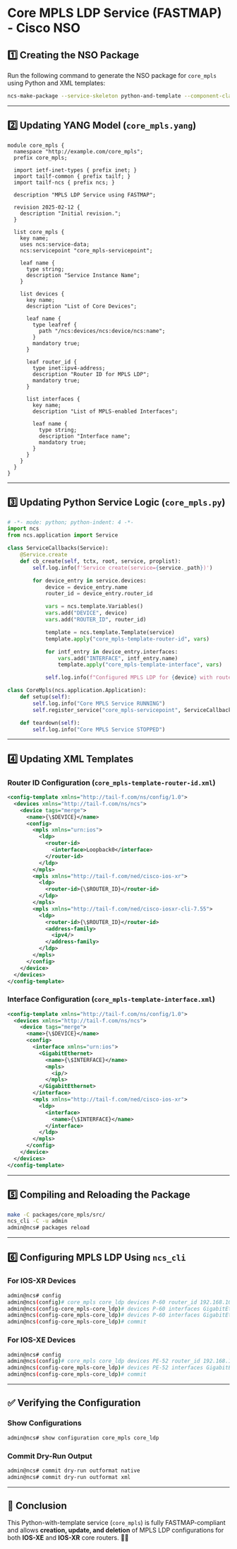 # **Core MPLS LDP Service (FASTMAP) - Cisco NSO**

## **1️⃣ Creating the NSO Package**
Run the following command to generate the NSO package for `core_mpls` using Python and XML templates:

```sh
ncs-make-package --service-skeleton python-and-template --component-class core_mpls.CoreMpls --dest packages/core_mpls core_mpls
```

---

## **2️⃣ Updating YANG Model (`core_mpls.yang`)**

```yang
module core_mpls {
  namespace "http://example.com/core_mpls";
  prefix core_mpls;

  import ietf-inet-types { prefix inet; }
  import tailf-common { prefix tailf; }
  import tailf-ncs { prefix ncs; }

  description "MPLS LDP Service using FASTMAP";

  revision 2025-02-12 {
    description "Initial revision.";
  }

  list core_mpls {
    key name;
    uses ncs:service-data;
    ncs:servicepoint "core_mpls-servicepoint";

    leaf name {
      type string;
      description "Service Instance Name";
    }

    list devices {
      key name;
      description "List of Core Devices";

      leaf name {
        type leafref {
          path "/ncs:devices/ncs:device/ncs:name";
        }
        mandatory true;
      }

      leaf router_id {
        type inet:ipv4-address;
        description "Router ID for MPLS LDP";
        mandatory true;
      }

      list interfaces {
        key name;
        description "List of MPLS-enabled Interfaces";

        leaf name {
          type string;
          description "Interface name";
          mandatory true;
        }
      }
    }
  }
}
```

---

## **3️⃣ Updating Python Service Logic (`core_mpls.py`)**

```python
# -*- mode: python; python-indent: 4 -*-
import ncs
from ncs.application import Service

class ServiceCallbacks(Service):
    @Service.create
    def cb_create(self, tctx, root, service, proplist):
        self.log.info(f'Service create(service={service._path})')

        for device_entry in service.devices:
            device = device_entry.name
            router_id = device_entry.router_id

            vars = ncs.template.Variables()
            vars.add("DEVICE", device)
            vars.add("ROUTER_ID", router_id)

            template = ncs.template.Template(service)
            template.apply("core_mpls-template-router-id", vars)

            for intf_entry in device_entry.interfaces:
                vars.add("INTERFACE", intf_entry.name)
                template.apply("core_mpls-template-interface", vars)

            self.log.info(f"Configured MPLS LDP for {device} with router ID {router_id}")

class CoreMpls(ncs.application.Application):
    def setup(self):
        self.log.info("Core MPLS Service RUNNING")
        self.register_service("core_mpls-servicepoint", ServiceCallbacks)

    def teardown(self):
        self.log.info("Core MPLS Service STOPPED")
```

---

## **4️⃣ Updating XML Templates**

### **Router ID Configuration (`core_mpls-template-router-id.xml`)**

```xml
<config-template xmlns="http://tail-f.com/ns/config/1.0">
  <devices xmlns="http://tail-f.com/ns/ncs">
    <device tags="merge">
      <name>{\$DEVICE}</name>
      <config>
        <mpls xmlns="urn:ios">
          <ldp>
            <router-id>
              <interface>Loopback0</interface>
            </router-id>
          </ldp>
        </mpls>
        <mpls xmlns="http://tail-f.com/ned/cisco-ios-xr">
          <ldp>
            <router-id>{\$ROUTER_ID}</router-id>
          </ldp>
        </mpls>
        <mpls xmlns="http://tail-f.com/ned/cisco-iosxr-cli-7.55">
          <ldp>
            <router-id>{\$ROUTER_ID}</router-id>
            <address-family>
              <ipv4/>
            </address-family>
          </ldp>
        </mpls>
      </config>
    </device>
  </devices>
</config-template>
```

### **Interface Configuration (`core_mpls-template-interface.xml`)**

```xml
<config-template xmlns="http://tail-f.com/ns/config/1.0">
  <devices xmlns="http://tail-f.com/ns/ncs">
    <device tags="merge">
      <name>{\$DEVICE}</name>
      <config>
        <interface xmlns="urn:ios">
          <GigabitEthernet>
            <name>{\$INTERFACE}</name>
            <mpls>
              <ip/>
            </mpls>
          </GigabitEthernet>
        </interface>
        <mpls xmlns="http://tail-f.com/ned/cisco-ios-xr">
          <ldp>
            <interface>
              <name>{\$INTERFACE}</name>
            </interface>
          </ldp>
        </mpls>
      </config>
    </device>
  </devices>
</config-template>
```

---

## **5️⃣ Compiling and Reloading the Package**

```sh
make -C packages/core_mpls/src/
ncs_cli -C -u admin
admin@ncs# packages reload
```

---

## **6️⃣ Configuring MPLS LDP Using `ncs_cli`**

### **For IOS-XR Devices**
```sh
admin@ncs# config
admin@ncs(config)# core_mpls core_ldp devices P-60 router_id 192.168.100.60
admin@ncs(config-core_mpls-core_ldp)# devices P-60 interfaces GigabitEthernet0/0/0/5
admin@ncs(config-core_mpls-core_ldp)# devices P-60 interfaces GigabitEthernet0/0/0/6
admin@ncs(config-core_mpls-core_ldp)# commit
```

### **For IOS-XE Devices**
```sh
admin@ncs# config
admin@ncs(config)# core_mpls core_ldp devices PE-52 router_id 192.168.100.52
admin@ncs(config-core_mpls-core_ldp)# devices PE-52 interfaces GigabitEthernet5
admin@ncs(config-core_mpls-core_ldp)# commit
```

---

## **✅ Verifying the Configuration**

### **Show Configurations**
```sh
admin@ncs# show configuration core_mpls core_ldp
```

### **Commit Dry-Run Output**
```sh
admin@ncs# commit dry-run outformat native
admin@ncs# commit dry-run outformat xml
```

---

## **🎯 Conclusion**
This Python-with-template service (`core_mpls`) is fully FASTMAP-compliant and allows **creation, update, and deletion** of MPLS LDP configurations for both **IOS-XE** and **IOS-XR** core routers. 🚀🔥

